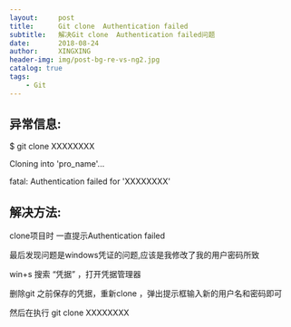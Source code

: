 ```yaml
---
layout:     post
title:      Git clone  Authentication failed
subtitle:   解决Git clone  Authentication failed问题
date:       2018-08-24
author:     XINGXING
header-img: img/post-bg-re-vs-ng2.jpg
catalog: true
tags:
    - Git
---
```


<h2>异常信息:</h2>
<p>$ git clone XXXXXXXX</p>
<p>Cloning into 'pro_name'...</p>
<p>fatal: Authentication failed for 'XXXXXXXX'</p>

<h2>解决方法:</h2>
<p>clone项目时 一直提示Authentication failed</p>
<p>最后发现问题是windows凭证的问题,应该是我修改了我的用户密码所致</p>
<p>win+s 搜索 “凭据” ，打开凭据管理器</p>
<p>删除git 之前保存的凭据，重新clone ，弹出提示框输入新的用户名和密码即可</p>
<p>然后在执行 git clone XXXXXXXX</p>
